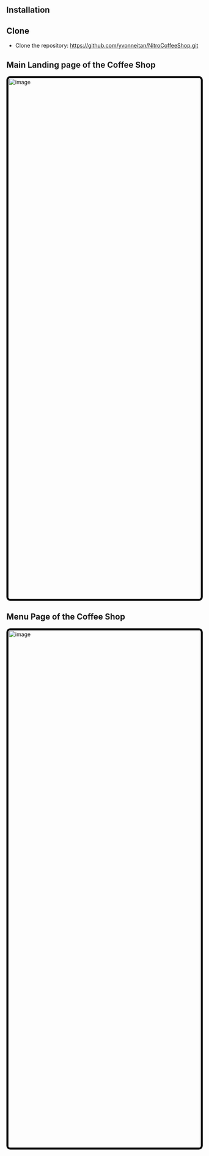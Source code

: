## Installation
## Clone

* Clone the repository: https://github.com/yvonneitan/NitroCoffeeShop.git

## Main Landing page of the Coffee Shop
<img width="1364" alt="image" src="https://github.com/user-attachments/assets/c791142d-2eb6-48e0-9030-f38cd767fc77" style="border: 5px solid #000; border-radius: 10px">


## Menu Page of the Coffee Shop 

<img width="1355" alt="image" src="https://github.com/user-attachments/assets/e2838dc7-c0c2-4019-9897-e59484a9b6d3" style="border: 5px solid #000; border-radius: 10px">

